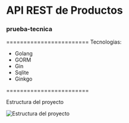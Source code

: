 # API REST de Productos

### prueba-tecnica

========================
Tecnologias:

- Golang
- GORM
- Gin
- Sqlite
- Ginkgo

========================

Estructura del proyecto

![Estructura del proyecto](https://i.ibb.co/cJS40vV/Estructura-del-proyecto.png)

